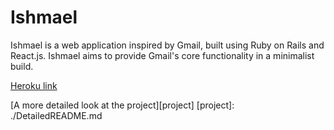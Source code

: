 # Ishmael

Ishmael is a web application inspired by Gmail, built using Ruby on Rails and React.js. Ishmael aims to provide Gmail's core functionality in a minimalist build.

[Heroku link][heroku]

[heroku]: http://ishmael-app.herokuapp.com


[A more detailed look at the project][project]
[project]: ./DetailedREADME.md

